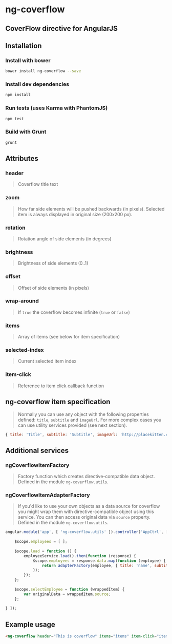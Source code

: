 # ng-coverflow
## CoverFlow directive for AngularJS

## Installation
### Install with bower
```sh
bower install ng-coverflow --save
```
### Install dev dependencies
```sh
npm install
```
### Run tests (uses Karma with PhantomJS)
```sh
npm test
```
### Build with Grunt
```sh
grunt
```

## Attributes

### header
> Coverflow title text

### zoom
> How far side elements will be pushed backwards (in pixels). Selected item is always displayed in original size (200x200 px).

### rotation
> Rotation angle of side elements (in degrees)

### brightness
> Brightness of side elements (0..1)

### offset
> Offset of side elements (in pixels)

### wrap-around
> If `true` the coverflow becomes infinite (`true` or `false`)

### items
> Array of items (see below for item specification)

### selected-index
> Current selected item index

### item-click
> Reference to item click callback function

## ng-coverflow item specification
> Normally you can use any object with the following properties defined: `title`, `subtitle` and `imageUrl`. For more complex cases you can use utility services provided (see next section).
```js
{ title: 'Title', subtitle: 'Subtitle', imageUrl: 'http://placekitten.com/g/200/200' }
```

## Additional services

### ngCoverflowItemFactory
> Factory function which creates directive-compatible data object. Defined in the module `ng-coverflow.utils`.

### ngCoverflowItemAdapterFactory
> If you'd like to use your own objects as a data source for coverflow you might wrap them with directive-compatible object using this service. You can then access original data via `source` property. Defined in the module `ng-coverflow.utils`.

```js
angular.module('app', [ 'ng-coverflow.utils' ]).controller('AppCtrl', [ '$scope', 'employeeService', 'ngCoveflowItemAdapterFactory', function ($scope, employeeService, adapterFactory) {
    
    $scope.employees = [ ];
    
    $scope.load = function () {
        employeeService.load().then(function (response) {
            $scope.employees = response.data.map(function (employee) {
                return adapterFactory(employee, { title: 'name', subtitle: 'phoneNumber', imageUrl: 'avatar' });
            });
        });
    };
    
    $scope.selectEmployee = function (wrappedItem) {
        var originalData = wrappedItem.source;
    };
    
} ]);
```

## Example usage

```html
<ng-coverflow header="This is coverflow" items="items" item-click="itemClickHandler(item)"></ng-coverflow>
```
